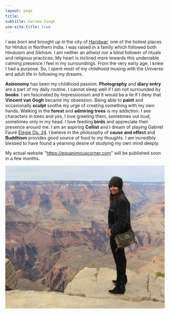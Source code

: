```yaml
---
layout: page
title:
subtitle: Garima Singh
use-site-title: true
---
```


I was born and brought up in the city of [Haridwar](https://en.wikipedia.org/wiki/Haridwar), one of the holiest places for Hindus in Northern India. I was raised in a family which followed both Hinduism and Sikhism. I am neither an atheist nor a blind follower of rituals and religious practices. My heart is inclined more towards this undeniable calming presence I feel in my surroundings. From the very early age, I knew I had a purpose. So, I spent most of my childhood musing with the Universe and adult life in following my dreams. 

**Astronomy** has been my childhood passion. **Photography** and **diary entry** are a part of my daily routine. I cannot sleep well if I am not surrounded by **books**. I am fascinated by Impressionism and it would be a lie if I deny that **Vincent van Gogh** became my obsession. Being able to **paint** and occasionally  **sculpt** soothe my urge of creating something with my own hands. Walking in the **forest** and **admiring trees** is my addiction. I see characters in trees and yes, I love greeting them, sometimes out loud, sometimes only in my head. I love feeding **birds** and appreciate their presence around me. I am an aspiring **Cellist** and I dream of playing Gabriel Fauré [Élégie Op. 24](https://www.youtube.com/watch?v=_hUJKqHTOEI). I believe in the philosophy of **cause and effect** and **Buddhism** provides good source of food to my thoughts. I am incredibly blessed to have found a yearning desire of studying my own mind deeply.

My actual website "https://equanimouscorner.com" will be published soon in a few months.           

![](/assets/img/GS.jpg)




